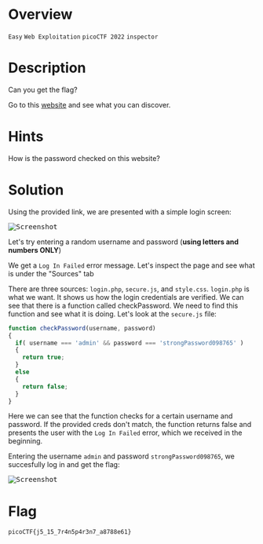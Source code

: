 # Overview
`Easy` `Web Exploitation` `picoCTF 2022` `inspector`

# Description
Can you get the flag?

Go to this [website](http://saturn.picoctf.net:63538/) and see what you can discover.

# Hints
How is the password checked on this website?

# Solution
Using the provided link, we are presented with a simple login screen:

<kbd>![Screenshot](https://github.com/user-attachments/assets/466796d0-deb9-4cd6-8dc9-61b0fb4fccbe)</kbd>

Let's try entering a random username and password (**using letters and numbers ONLY**)

We get a `Log In Failed` error message. Let's inspect the page and see what is under the "Sources" tab

There are three sources: `login.php`, `secure.js`, and `style.css`. `login.php` is what we want. It shows us how the 
login credentials are verified. We can see that there is a function called checkPassword. We need to find this
function and see what it is doing. Let's look at the `secure.js` file:

```js
function checkPassword(username, password)
{
  if( username === 'admin' && password === 'strongPassword098765' )
  {
    return true;
  }
  else
  {
    return false;
  }
}
```

Here we can see that the function checks for a certain username and password. If the provided creds don't match,
the function returns false and presents the user with the `Log In Failed` error, which we received in the beginning.

Entering the username `admin` and password `strongPassword098765`, we succesfully log in and get the flag:

<kbd>![Screenshot](https://github.com/user-attachments/assets/1d5e25b2-f81a-4440-8c00-7cf2be77de94)</kbd>

# Flag
`picoCTF{j5_15_7r4n5p4r3n7_a8788e61}`
